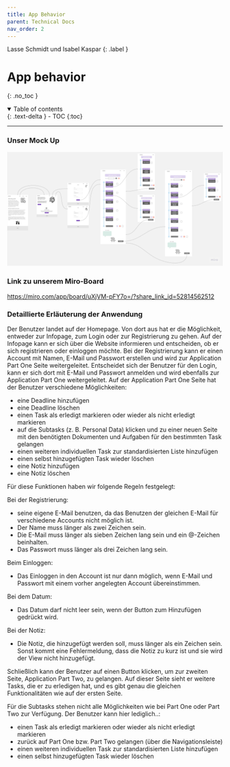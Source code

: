 ```yaml
---
title: App Behavior
parent: Technical Docs
nav_order: 2
---
```


Lasse Schmidt und Isabel Kaspar
{: .label }

# App behavior
{: .no_toc }

<details open markdown="block">
  <summary>
    Table of contents
  </summary>
  {: .text-delta }
- TOC
{:toc}
</details>

---

### Unser Mock Up

![Rookie Coders Mock Up](../assets/images/RookieCodersMockUp.png)

### Link zu unserem Miro-Board

https://miro.com/app/board/uXjVM-pFY7o=/?share_link_id=52814562512

### Detaillierte Erläuterung der Anwendung

Der Benutzer landet auf der Homepage. Von dort aus hat er die Möglichkeit, entweder zur Infopage, zum Login oder zur Registrierung zu gehen. Auf der Infopage kann er sich über die Website informieren und entscheiden, ob er sich registrieren oder einloggen möchte. Bei der Registrierung kann er einen Account mit Namen, E-Mail und Passwort erstellen und wird zur Application Part One Seite weitergeleitet. Entscheidet sich der Benutzer für den Login, kann er sich dort mit E-Mail und Passwort anmelden und wird ebenfalls zur Application Part One weitergeleitet. Auf der Application Part One Seite hat der Benutzer verschiedene Möglichkeiten:

-	eine Deadline hinzufügen 
-	eine Deadline löschen
-	einen Task als erledigt markieren oder wieder als nicht erledigt markieren 
-	auf die Subtasks (z. B. Personal Data) klicken und zu einer neuen Seite mit den benötigten Dokumenten und Aufgaben für den bestimmten Task gelangen 
-	einen weiteren individuellen Task zur standardisierten Liste hinzufügen 
-	einen selbst hinzugefügten Task wieder löschen
-	eine Notiz hinzufügen 
-	eine Notiz löschen

Für diese Funktionen haben wir folgende Regeln festgelegt: 

Bei der Registrierung: 
-	seine eigene E-Mail benutzen, da das Benutzen der gleichen E-Mail für verschiedene Accounts nicht möglich ist. 
-	Der Name muss länger als zwei Zeichen sein. 
-	Die E-Mail muss länger als sieben Zeichen lang sein und ein @-Zeichen beinhalten. 
-	Das Passwort muss länger als drei Zeichen lang sein. 

Beim Einloggen: 
-	Das Einloggen in den Account ist nur dann möglich, wenn E-Mail und Passwort mit einem vorher angelegten Account übereinstimmen. 

Bei dem Datum: 
-	Das Datum darf nicht leer sein, wenn der Button zum Hinzufügen gedrückt wird. 

Bei der Notiz: 
-	Die Notiz, die hinzugefügt werden soll, muss länger als ein Zeichen sein. Sonst kommt eine Fehlermeldung, dass die Notiz zu kurz ist und sie wird der View nicht hinzugefügt. 


Schließlich kann der Benutzer auf einen Button klicken, um zur zweiten Seite, Application Part Two, zu gelangen. Auf dieser Seite sieht er weitere Tasks, die er zu erledigen hat, und es gibt genau die gleichen Funktionalitäten wie auf der ersten Seite.

Für die Subtasks stehen nicht alle Möglichkeiten wie bei Part One oder Part Two zur Verfügung. Der Benutzer kann hier lediglich..:

- einen Task als erledigt markieren oder wieder als nicht erledigt markieren
- zurück auf Part One bzw. Part Two gelangen (über die Navigationsleiste)
- einen weiteren individuellen Task zur standardisierten Liste hinzufügen 
- einen selbst hinzugefügten Task wieder löschen

